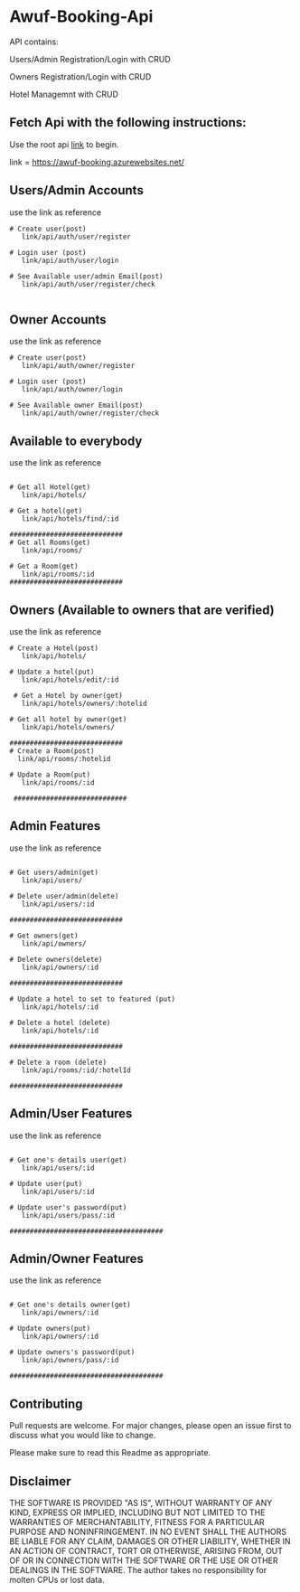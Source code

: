 # Awuf-Booking-Api

API contains: 

Users/Admin Registration/Login with CRUD

Owners Registration/Login with CRUD

Hotel Managemnt with CRUD

## Fetch Api with the following instructions:
Use the root api [link](https://awuf-booking.azurewebsites.net/) to begin.

link = https://awuf-booking.azurewebsites.net/


## Users/Admin Accounts
use the link as reference
```
# Create user(post)
   link/api/auth/user/register

# Login user (post)
   link/api/auth/user/login

# See Available user/admin Email(post)
   link/api/auth/user/register/check


```
## Owner Accounts
use the link as reference
```
# Create user(post)
   link/api/auth/owner/register

# Login user (post)
   link/api/auth/owner/login

# See Available owner Email(post)
   link/api/auth/owner/register/check

```


## Available to everybody
use the link as reference
```

# Get all Hotel(get)
   link/api/hotels/

# Get a hotel(get)
   link/api/hotels/find/:id
   
############################      
# Get all Rooms(get)
   link/api/rooms/

# Get a Room(get)
   link/api/rooms/:id
############################
```

## Owners (Available to owners that are verified)
use the link as reference
```
# Create a Hotel(post)
   link/api/hotels/

# Update a hotel(put)
   link/api/hotels/edit/:id

 # Get a Hotel by owner(get)
   link/api/hotels/owners/:hotelid

# Get all hotel by owner(get)
   link/api/hotels/owners/
   
############################
# Create a Room(post)
  link/api/rooms/:hotelid
 
# Update a Room(put)
   link/api/rooms/:id
   
 ############################
```

## Admin Features
use the link as reference
```

# Get users/admin(get)
   link/api/users/

# Delete user/admin(delete)
   link/api/users/:id

############################

# Get owners(get)
   link/api/owners/

# Delete owners(delete)
   link/api/owners/:id

############################

# Update a hotel to set to featured (put)
   link/api/hotels/:id
   
# Delete a hotel (delete)
   link/api/hotels/:id
 
############################  

# Delete a room (delete)
   link/api/rooms/:id/:hotelId
 
############################  
```

## Admin/User Features
use the link as reference
```

# Get one's details user(get)
   link/api/users/:id

# Update user(put)
   link/api/users/:id

# Update user's password(put)
   link/api/users/pass/:id

######################################
```

## Admin/Owner Features
use the link as reference
```

# Get one's details owner(get)
   link/api/owners/:id

# Update owners(put)
   link/api/owners/:id

# Update owners's password(put)
   link/api/owners/pass/:id

######################################
```


## Contributing
Pull requests are welcome. For major changes, please open an issue first to discuss what you would like to change.

Please make sure to read this Readme as appropriate.

## Disclaimer 
THE SOFTWARE IS PROVIDED "AS IS", WITHOUT WARRANTY OF ANY KIND, EXPRESS OR IMPLIED, INCLUDING BUT NOT LIMITED TO THE WARRANTIES OF MERCHANTABILITY, FITNESS FOR A PARTICULAR PURPOSE AND NONINFRINGEMENT. IN NO EVENT SHALL THE AUTHORS BE LIABLE FOR ANY CLAIM, DAMAGES OR OTHER LIABILITY, WHETHER IN AN ACTION OF CONTRACT, TORT OR OTHERWISE, ARISING FROM, OUT OF OR IN CONNECTION WITH THE SOFTWARE OR THE USE OR OTHER DEALINGS IN THE SOFTWARE.
The author takes no responsibility for molten CPUs or lost data.
